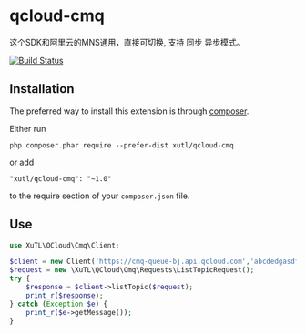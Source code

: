 # qcloud-cmq

这个SDK和阿里云的MNS通用，直接可切换,
支持 同步 异步模式。

[![Build Status](https://travis-ci.org/xutl/qcloud-cmq.svg?branch=master)](https://travis-ci.org/xutl/qcloud-cmq)

## Installation

The preferred way to install this extension is through [composer](http://getcomposer.org/download/).

Either run

```
php composer.phar require --prefer-dist xutl/qcloud-cmq
```

or add

```
"xutl/qcloud-cmq": "~1.0"
```

to the require section of your `composer.json` file.

## Use

```php
use XuTL\QCloud\Cmq\Client;

$client = new Client('https://cmq-queue-bj.api.qcloud.com','abcdedgasdf','abcdedgasdf');
$request = new \XuTL\QCloud\Cmq\Requests\ListTopicRequest();
try {
    $response = $client->listTopic($request);
    print_r($response);
} catch (Exception $e) {
    print_r($e->getMessage());
}

```
